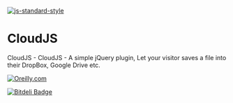 [![js-standard-style](https://img.shields.io/badge/code%20style-standard-brightgreen.svg?style=flat)](https://github.com/feross/standard)
# CloudJS
CloudJS - CloudJS - A simple jQuery plugin, Let your visitor saves a file into their DropBox, Google Drive etc.

[![Oreilly.com](http://1.bp.blogspot.com/-xLNU0FE48fA/UYsoiVMnUPI/AAAAAAAAAFI/XHKOcHcNbIs/s1600/oreilly.png)](http://www.oreilly.com)

[![Bitdeli Badge](https://d2weczhvl823v0.cloudfront.net/webmechanicx/cloudjs/trend.png)](https://bitdeli.com/free "Bitdeli Badge")

